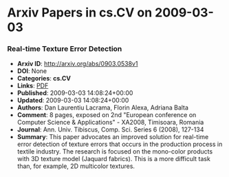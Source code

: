 # Arxiv Papers in cs.CV on 2009-03-03
### Real-time Texture Error Detection
- **Arxiv ID**: http://arxiv.org/abs/0903.0538v1
- **DOI**: None
- **Categories**: **cs.CV**
- **Links**: [PDF](http://arxiv.org/pdf/0903.0538v1)
- **Published**: 2009-03-03 14:08:24+00:00
- **Updated**: 2009-03-03 14:08:24+00:00
- **Authors**: Dan Laurentiu Lacrama, Florin Alexa, Adriana Balta
- **Comment**: 8 pages, exposed on 2nd "European conference on Computer Science &
  Applications" - XA2008, Timisoara, Romania
- **Journal**: Ann. Univ. Tibiscus, Comp. Sci. Series 6 (2008), 127-134
- **Summary**: This paper advocates an improved solution for real-time error detection of texture errors that occurs in the production process in textile industry. The research is focused on the mono-color products with 3D texture model (Jaquard fabrics). This is a more difficult task than, for example, 2D multicolor textures.



